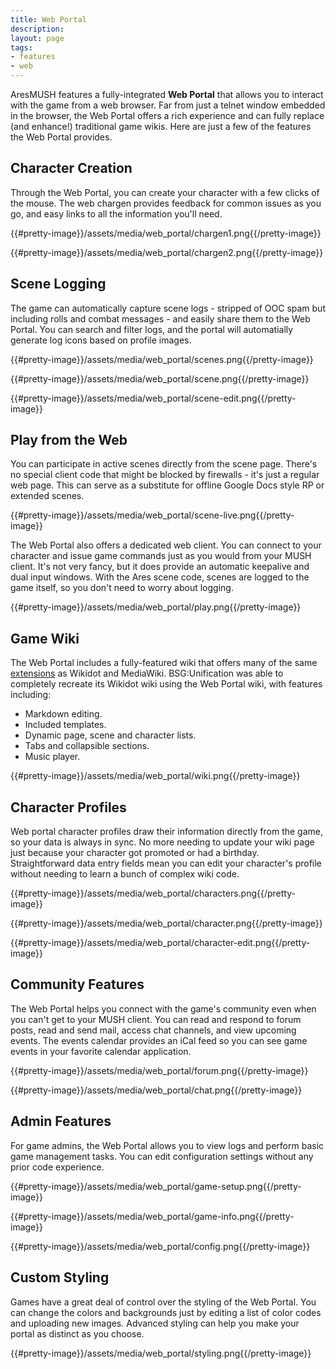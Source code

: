 ```yaml
---
title: Web Portal
description:
layout: page
tags: 
- features
- web
---
```


AresMUSH features a fully-integrated **Web Portal** that allows you to interact with the game from a web browser.  Far from just a telnet window embedded in the browser, the Web Portal offers a rich experience and can fully replace (and enhance!) traditional game wikis.  Here are just a few of the features the Web Portal provides.

## Character Creation

Through the Web Portal, you can create your character with a few clicks of the mouse.  The web chargen provides feedback for common issues as you go, and easy links to all the information you'll need.

{{#pretty-image}}/assets/media/web_portal/chargen1.png{{/pretty-image}}

{{#pretty-image}}/assets/media/web_portal/chargen2.png{{/pretty-image}}

## Scene Logging

The game can automatically capture scene logs - stripped of OOC spam but including rolls and combat messages - and easily share them to the Web Portal.  You can search and filter logs, and the portal will automatially generate log icons based on profile images.

{{#pretty-image}}/assets/media/web_portal/scenes.png{{/pretty-image}}

{{#pretty-image}}/assets/media/web_portal/scene.png{{/pretty-image}}

{{#pretty-image}}/assets/media/web_portal/scene-edit.png{{/pretty-image}}

## Play from the Web

You can participate in active scenes directly from the scene page.  There's no special client code that might be blocked by firewalls - it's just a regular web page.  This can serve as a substitute for offline Google Docs style RP or extended scenes.

{{#pretty-image}}/assets/media/web_portal/scene-live.png{{/pretty-image}}

The Web Portal also offers a dedicated web client.  You can connect to your character and issue game commands just as you would from your MUSH client.  It's not very fancy, but it does provide an automatic keepalive and dual input windows.  With the Ares scene code, scenes are logged to the game itself, so you don't need to worry about logging.

{{#pretty-image}}/assets/media/web_portal/play.png{{/pretty-image}}


## Game Wiki

The Web Portal includes a fully-featured wiki that offers many of the same [extensions](/tutorials/code/markdown/) as Wikidot and MediaWiki.  BSG:Unification was able to completely recreate its Wikidot wiki using the Web Portal wiki, with features including:

* Markdown editing.
* Included templates.
* Dynamic page, scene and character lists.
* Tabs and collapsible sections.
* Music player.

{{#pretty-image}}/assets/media/web_portal/wiki.png{{/pretty-image}}

## Character Profiles

Web portal character profiles draw their information directly from the game, so your data is always in sync.  No more needing to update your wiki page just because your character got promoted or had a birthday.   Straightforward data entry fields mean you can edit your character's profile without needing to learn a bunch of complex wiki code.

{{#pretty-image}}/assets/media/web_portal/characters.png{{/pretty-image}}

{{#pretty-image}}/assets/media/web_portal/character.png{{/pretty-image}}

{{#pretty-image}}/assets/media/web_portal/character-edit.png{{/pretty-image}}


## Community Features

The Web Portal helps you connect with the game's community even when you can't get to your MUSH client.  You can read and respond to forum posts, read and send mail, access chat channels, and view upcoming events.  The events calendar provides an iCal feed so you can see game events in your favorite calendar application.

{{#pretty-image}}/assets/media/web_portal/forum.png{{/pretty-image}}

{{#pretty-image}}/assets/media/web_portal/chat.png{{/pretty-image}}


## Admin Features

For game admins, the Web Portal allows you to view logs and perform basic game management tasks.  You can edit configuration settings without any prior code experience.

{{#pretty-image}}/assets/media/web_portal/game-setup.png{{/pretty-image}}

{{#pretty-image}}/assets/media/web_portal/game-info.png{{/pretty-image}}

{{#pretty-image}}/assets/media/web_portal/config.png{{/pretty-image}}

## Custom Styling

Games have a great deal of control over the styling of the Web Portal.  You can change the colors and backgrounds just by editing a list of color codes and uploading new images.  Advanced styling can help you make your portal as distinct as you choose.

{{#pretty-image}}/assets/media/web_portal/styling.png{{/pretty-image}}
